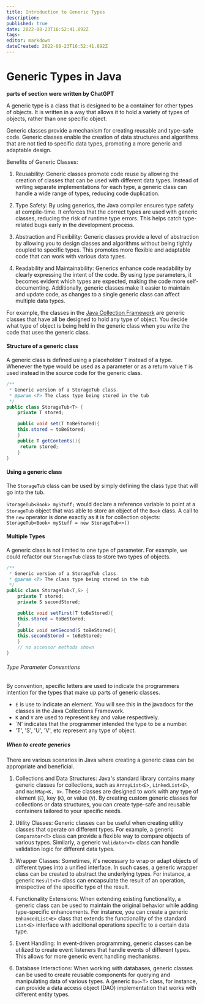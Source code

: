 ```yaml
---
title: Introduction to Generic Types
description: 
published: true
date: 2022-08-23T16:52:41.892Z
tags: 
editor: markdown
dateCreated: 2022-08-23T16:52:41.892Z
---
```


# Generic Types in Java
**parts of section were written by ChatGPT**

A generic type is a class that is designed to be a container for other types of objects.  It is written in a way that allows it to hold a variety of types of objects, rather than one specific object.

Generic classes provide a  mechanism for creating reusable and type-safe code. Generic classes enable the creation of data structures and algorithms that are not tied to specific data types, promoting a more generic and adaptable design.


Benefits of Generic Classes:
1. Reusability: Generic classes promote code reuse by allowing the creation of classes that can be used with different data types. Instead of writing separate implementations for each type, a generic class can handle a wide range of types, reducing code duplication.

2. Type Safety: By using generics, the Java compiler ensures type safety at compile-time. It enforces that the correct types are used with generic classes, reducing the risk of runtime type errors. This helps catch type-related bugs early in the development process.

3. Abstraction and Flexibility: Generic classes provide a level of abstraction by allowing you to design classes and algorithms without being tightly coupled to specific types. This promotes more flexible and adaptable code that can work with various data types.

4. Readability and Maintainability: Generics enhance code readability by clearly expressing the intent of the code. By using type parameters, it becomes evident which types are expected, making the code more self-documenting. Additionally, generic classes make it easier to maintain and update code, as changes to a single generic class can affect multiple data types.


For example, the classes in the [Java Collection Framework](/dataStructures/collectionsFramework) are generic classes that have all be designed to hold any type of object.    You decide what type of object is being held in the generic class when you write the code that uses the generic class.

#### Structure of a generic class

A generic class is defined using a placeholder `T` instead of a type. Whenever the type would be used as a parameter or as a return value `T` is used instead in the source code for the generic class.  

```java
/**
 * Generic version of a StorageTub class.
 * @param <T> The class type being stored in the tub
 */
public class StorageTub<T> {
    private T stored;

    public void set(T toBeStored){
    this.stored = toBeStored;
    }
    public T getContents(){
     return stored; 
    }
}
```

#### Using a generic class

The `StorageTub` class can be used by simply defining the class type that will go into the tub.

`StorageTub<Book> myStuff;` would declare a reference variable to point at a `StorageTub` object that was able to store an object of the `Book` class.    A call to the `new` operator is done exactly as it is for collection objects: `StorageTub<Book> myStuff = new StorageTub<>()`


#### Multiple Types

A generic class is not limited to one type of parameter.   For example, we could refactor our `StorageTub` class to store two types of objects.   

```java
/**
 * Generic version of a StorageTub class.
 * @param <T> The class type being stored in the tub
 */
public class StorageTub<T,S> {
    private T stored;
    private S secondStored;

    public void setFirst(T toBeStored){
    this.stored = toBeStored;
    }
    public void setSecond(S toBeStored){
    this.secondStored = toBeStored;
    }
    // no accessor methods shown
}
```

###### Type Parameter Conventions

By convention, specific letters are used to indicate the programmers intention for the types that make up parts of generic classes.   

- `E` is use to indicate an element.  You will see this in the javadocs for the classes in the Java Collections Framework.
- `K` and `V` are used to represent  key and value respectively.  
- `N' indicates that the programmer intended the type to be a number.  
- 'T', 'S', 'U', 'V', etc represent any type of object.

##### When to create generics

There are various scenarios in Java where creating a generic class can be appropriate and beneficial. 

1. Collections and Data Structures:
Java's standard library contains many generic classes for collections, such as `ArrayList<E>`, `LinkedList<E>`, and `HashMap<K, V>`. These classes are designed to work with any type of element (`E`), key (`K`), or value (`V`). By creating custom generic classes for collections or data structures, you can create type-safe and reusable containers tailored to your specific needs.

2. Utility Classes:
Generic classes can be useful when creating utility classes that operate on different types. For example, a generic `Comparator<T>` class can provide a flexible way to compare objects of various types. Similarly, a generic `Validator<T>` class can handle validation logic for different data types.

3. Wrapper Classes:
Sometimes, it's necessary to wrap or adapt objects of different types into a unified interface. In such cases, a generic wrapper class can be created to abstract the underlying types. For instance, a generic `Result<T>` class can encapsulate the result of an operation, irrespective of the specific type of the result.


5. Functionality Extensions:
When extending existing functionality, a generic class can be used to maintain the original behavior while adding type-specific enhancements. For instance, you can create a generic `EnhancedList<E>` class that extends the functionality of the standard `List<E>` interface with additional operations specific to a certain data type.

6. Event Handling:
In event-driven programming, generic classes can be utilized to create event listeners that handle events of different types. This allows for more generic event handling mechanisms.

7. Database Interactions:
When working with databases, generic classes can be used to create reusable components for querying and manipulating data of various types. A generic `Dao<T>` class, for instance, can provide a data access object (DAO) implementation that works with different entity types.


